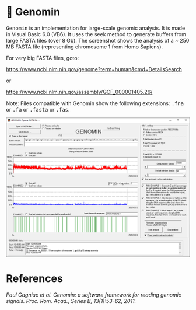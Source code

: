 # :dna: Genomin
<kbd>Genomin</kbd> is an implementation for large-scale genomic analysis. It is made in Visual Basic 6.0 (VB6). It uses the seek method to generate buffers from large FASTA files (over 8 Gb). The screenshot shows the analysis of a ~ 250 MB FASTA file (representing chromosome 1 from Homo Sapiens).


For very big FASTA files, goto:

https://www.ncbi.nlm.nih.gov/genome?term=human&cmd=DetailsSearch

or

https://www.ncbi.nlm.nih.gov/assembly/GCF_000001405.26/

Note: Files compatible with Genomin show the following extensions: <kbd>.fna</kbd> or <kbd>.fa</kbd> or <kbd>.fasta</kbd> or <kbd>.fas</kbd>.

![screenshot](https://github.com/Gagniuc/Genomin/blob/main/img/Genomin%201.PNG)

# References

<i>Paul Gagniuc et al. Genomin: a software framework for reading genomic signals. Proc. Rom. Acad., Series B, 13(1):53–62, 2011.</i>
